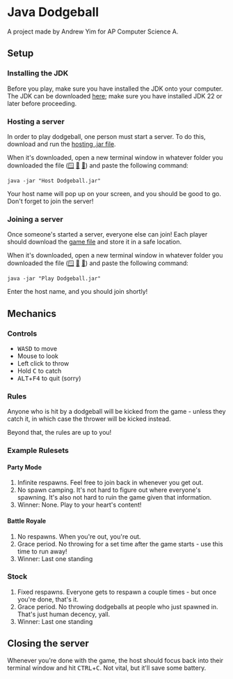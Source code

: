 # Java Dodgeball
A project made by Andrew Yim for AP Computer Science A.

## Setup

### Installing the JDK
Before you play, make sure you have installed the JDK onto your computer. The JDK can be downloaded [here](https://www.oracle.com/java/technologies/downloads/); make sure you have installed JDK 22 or later before proceeding.

### Hosting a server

In order to play dodgeball, one person must start a server. To do this, download and run the [hosting .jar file](https://github.com/Andrew5057/dodgeball-final/blob/main/Host%20Dodgeball.jar).

When it's downloaded, open a new terminal window in whatever folder you downloaded the file ([🪟](https://johnwargo.com/posts/2024/launch-windows-terminal/) [🍎](https://support.apple.com/guide/terminal/open-new-terminal-windows-and-tabs-trmlb20c7888/mac) [🐧](https://www.techrepublic.com/article/linux-101-how-to-quickly-open-a-terminal-in-a-specific-directory/)) and paste the following command:

`
java -jar "Host Dodgeball.jar"
`

Your host name will pop up on your screen, and you should be good to go. Don't forget to join the server!

### Joining a server

Once someone's started a server, everyone else can join! Each player should download the [game file](https://github.com/Andrew5057/dodgeball-final/blob/main/Play%20Dodgeball.jar) and store it in a safe location.

When it's downloaded, open a new terminal window in whatever folder you downloaded the file ([🪟](https://johnwargo.com/posts/2024/launch-windows-terminal/) [🍎](https://support.apple.com/guide/terminal/open-new-terminal-windows-and-tabs-trmlb20c7888/mac) [🐧](https://www.techrepublic.com/article/linux-101-how-to-quickly-open-a-terminal-in-a-specific-directory/)) and paste the following command:

`
java -jar "Play Dodgeball.jar"
`

Enter the host name, and you should join shortly!

## Mechanics

### Controls

- <kbd>WASD</kbd> to move
- Mouse to look
- Left click to throw
- Hold <kbd>C</kbd> to catch
- <kbd>ALT</kbd>+<kbd>F4</kbd> to quit (sorry)

### Rules

Anyone who is hit by a dodgeball will be kicked from the game - unless they catch it, in which case the thrower will be kicked instead.

Beyond that, the rules are up to you!

### Example Rulesets

#### Party Mode
1. Infinite respawns. Feel free to join back in whenever you get out.
2. No spawn camping. It's not hard to figure out where everyone's spawning. It's also not hard to ruin the game given that information.
3. Winner: None. Play to your heart's content!

#### Battle Royale

1. No respawns. When you're out, you're out.
2. Grace period. No throwing for a set time after the game starts - use this time to run away!
3. Winner: Last one standing

### Stock

1. Fixed respawns. Everyone gets to respawn a couple times - but once you're done, that's it.
2. Grace period. No throwing dodgeballs at people who just spawned in. That's just human decency, yall.
3. Winner: Last one standing

## Closing the server

Whenever you're done with the game, the host should focus back into their terminal window and hit <kbd>CTRL</kbd>+<kbd>C</kbd>. Not vital, but it'll save some battery.